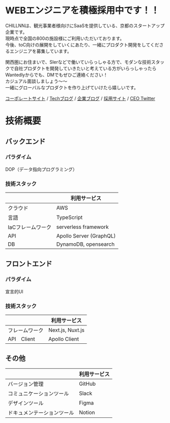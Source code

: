 # WEBエンジニアを積極採用中です！！
CHILLNNは、観光事業者様向けにSaaSを提供している、京都のスタートアップ企業です。  
現時点で全国の800の施設様にご利用いただいております。  
今後、toC向けの展開をしていくにあたり、一緒にプロダクト開発をしてくださるエンジニアを募集しています。  

関西圏にお住まいで、SIerなどで働いていらっしゃる方で、モダンな技術スタックで自社プロダクトを開発していきたいと考えている方がいらっしゃったらWantedlyからでも、DMでもぜひご連絡ください！  
カジュアル面談しましょう〜〜  
一緒にグローバルなプロダクトを作り上げていけたら嬉しいです。

[コーポレートサイト](https://chillnn-inc.studio.site/) / [Techブログ](https://zenn.dev/p/chillnn_tech) / [企業ブログ](https://note.com/chillnn/) / [採用サイト](https://www.wantedly.com/projects/1355193) / [CEO Twitter](https://twitter.com/ryo_nagata_)


# 技術概要

## バックエンド
### パラダイム
DOP（データ指向プログラミング）
### 技術スタック
|   | 利用サービス |
| ------------- | ------------- |
| クラウド  | AWS  |
| 言語  | TypeScript  |
| IaCフレームワーク  | serverless framework  |
| API  | Apollo Server (GraphQL)  |
| DB  | DynamoDB, opensearch  |

## フロントエンド
### パラダイム
宣言的UI
### 技術スタック
|   | 利用サービス |
| ------------- | ------------- |
| フレームワーク  | Next.js, Nuxt.js  |
| API　Client  | Apollo Client  |

## その他
|   | 利用サービス |
| ------------- | ------------- |
| バージョン管理  | GitHub  |
| コミュニケーションツール  | Slack  |
| デザインツール  | Figma  |
| ドキュメンテーションツール  | Notion  |
